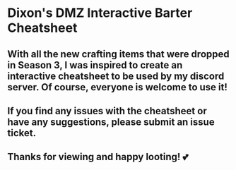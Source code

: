 # Dixon's DMZ Interactive Barter Cheatsheet

## With all the new crafting items that were dropped in Season 3, I was inspired to create an interactive cheatsheet to be used by my discord server. Of course, everyone is welcome to use it!

## If you find any issues with the cheatsheet or have any suggestions, please submit an issue ticket.

## Thanks for viewing and happy looting! 💕
